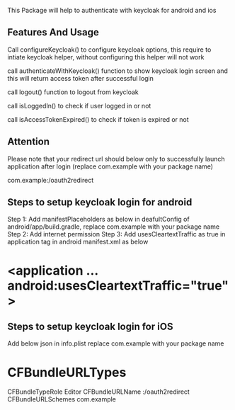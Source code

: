 
This Package will help to authenticate with keycloak for android and ios

## Features And Usage
Call configureKeycloak() to configure keycloak options, this require to intiate keycloak helper, without configuring this helper will not work

 call authenticateWithKeycloak() function to show keycloak login screen and this will return access token after successful login

 call logout() function to logout from keycloak

 call isLoggedIn() to check if user logged in or not
 
 call isAccessTokenExpired() to check if token is expired or not

## Attention

Please note that your redirect url should below only to successfully launch application after login (replace com.example with your package name)

com.example:/oauth2redirect

## Steps to setup keycloak login for android

Step 1: 
  Add manifestPlaceholders as below in deafultConfig of android/app/build.gradle, replace com.example with your package name
Step 2: 
Add internet permission
<uses-permission android:name="android.permission.INTERNET"/>
Step 3:
Add usesCleartextTraffic as true in application tag in android manifest.xml as below
# <application …android:usesCleartextTraffic="true">


## Steps to setup keycloak login for iOS

Add below json in info.plist replace com.example with your package name

# <key>CFBundleURLTypes</key> <array>
   <dict>
            <key>CFBundleTypeRole</key>
            <string>Editor</string>
            <key>CFBundleURLName</key>
            <string>:/oauth2redirect</string>
            <key>CFBundleURLSchemes</key>
            <array>
                <string>com.example</string>
            </array>
        </dict>
    </array> 


